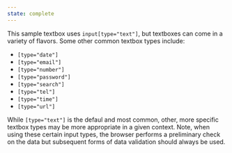 ```yaml
---
state: complete
---
```


This sample textbox uses `input[type="text"]`, but textboxes can come in a variety of flavors. Some other common textbox types include:

- `[type="date"]`
- `[type="email"]`
- `[type="number"]`
- `[type="password"]`
- `[type="search"]`
- `[type="tel"]`
- `[type="time"]`
- `[type="url"]`

While `[type="text"]` is the defaul and most common, other, more specific textbox types may be more appropriate in a given context. Note, when using these certain input types, the browser performs a preliminary check on the data but subsequent forms of data validation should always be used.